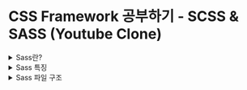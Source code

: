 # CSS Framework 공부하기 - SCSS & SASS (Youtube Clone)

<details>
<summary>Sass란?</summary>

> "Sass"는 기능이 뛰어나고 안정적인 CSS 확장 언어이다.;

### [Sass(Syntactically Awesom Style Sheets)](https://sass-lang.com/)란?
- CSS를 사용하는 것 만으로 많은 앱을 스타일링 할 수 있지만 만약 스타일시트가 점점 더 커지고 복잡해지면 유지 관리하기 어려워지게 된다.
- 이러한 상황에서 SASS가 도움이 될 수 있다.
- SASS에는 중첩, 믹스인, 상속 및 강력하고 유지 관리 가능한 CSS를 작성하는 데 도움이 되는 기타 유용한 기능들과 같이 아직 CSS에는 존재하지 않는 기능들도 있다.
- SASS로 작업을 시작하면 사전 처리된  Sass 파일을 웹사이트에서 사용할 수 있는 일반 CSS 파일로 저장한다.
- [sass for cra(create-react-app)](https://create-react-app.dev/docs/adding-a-sass-stylesheet/)
![Alt text](welcom_readme_img/image.png)

### SASS와 SCSS
![Alt text](welcom_readme_img/image-1.png)
- SASS는 CSS로 컴파일되거나 해석되는 전처리기(pre-processor) 스크립팅 언어이다.
- SassScript는 그 자체가 스크립팅 언어인 반면 SCSS는 기존 CSS 구문 위에 구축되는 SASS의 기본문법으로 CSS와 같은 세미콜론과 대괄호를 사용한다.
- Sass는 실제로 수학 및 변수 지원을 통해 CSS를 더욱 강력하게 만든다.

#### SASS vs SCSS
- SASS는 원본 구문이 필요할 때 사용되며 SCSS에는 코드 구문이 필요하지 않는다.
- SASS는 엄격한 들여쓰기를 따르지만 SCSS에는 엄격한 들여쓰기가 없다.
- SASS는 공백이 있고 세미콜론이 없는 느슨한 구문을 가지고 있지만 SCSS는 CSS 스타일에 더 가깝고 세미콜론과 중괄호의 사용은 필수이다.
- SASS 파일 확장자는 .sass이고 SCSS파일 확장자는 .scss이다.
- SASS에는 SCSS보다 더 많은 개발자 커뮤니티와 지원이 있다.
- SASS는 문서 추가를 위해 SassDoc을 지원하는 반면 SCSS는 인라인 문서를 허용한다.
- SASS는 CSS로 사용할 수 없으며 그 반대의 경우도 마찬가지이지만 유효한 CSS 코드도 유효한 SCSS 코드이다.
- SASS는 기존 CSS 프로젝트에 추가하기 어려운 반면 SCSS는 새 코드를 추가하는 것만으로 기존 CSS 프로젝트에 쉽게 추가할 수 있다.

#### 요약
- SASS : 코드를 CSS로 해석하는 전처리기 + 문법
- SCSS : 문법
- SCSS 문법을 기반으로 작성하면 SASS 전처리기를 통해 CSS로 해석하게 된다.

</details>

<details>
<summary>Sass 특징</summary>

### [Sass 특징](https://sass-lang.com/guide/)
#### Variables
- 변수를 스타일시트 전체에서 재사용하려는 정보를 저장하는 방법으로 생각할 수 있다.
- 색상, 글꼴 스택 또는 재사용하고 싶은 CSS 갑소가 같은 항목을 저장할 수 있다.
- Sass는 $ 기호를 사용하여 무언가를 변수로 만든다.
![Alt text](welcom_readme_img/image-2.png)

#### Nesting
- Sass를 사용하면 HTML의 동일한 시각적 계층 구조를 따르는 방식으로 CSS 선택기를 중첩할 수 있다.
![Alt text](welcom_readme_img/image-3.png)

#### Partials
- 다른 Sass 파일에 포함할 수 있는 CSS의 작은 조각이 포함된 부분 Sass 파일을 만들 수 있다.
- 이것은 CSS를 모듈화하고 유지 관리를 더 쉽게 유지하는 데 도움이 되는 좋은 방법이다.
- 부분 파일은 앞에 밑줄이 붙은 이름의 Sass 파일이다. 
  - _partial.scss와 같은 이름을 지정할 수 있다.
- 밑줄을 사용하면 파일이 부분(partial) 파일일 뿐이며 CSS 파일로 생성되어서는 안 된다는 것을 Sass가 알 수 있다.
- Sass 부분은 @use 규칙과 함께 사용된다.

#### Modules
- @use를 사용하여 가져온 스타일시트를 모듈(Module)이라고 부른다.
- 단일 파일에 모든 Sass를 작성할 필요는 없다.
- @use 규칙을 사용하여 원하는 대로 분할할 수 있다.
- 이 규칙은 다른 Sass 파일을 모듈로 로드한다. 즉, 파일 이름을 기반으로 하는 네임스페이스를 사용하여 Sass 파일의 변수, mixins 및 function을 참조할 수 있다.
![Alt text](welcom_readme_img/image-4.png)
- styles.css 파일에서 @use 'base'를 사용하고 있다.
- 파일을 사용할 때 파일 확장자를 포함할 필요가 없다.
- Sass가 알아서 파악할 수 있다.

#### Mixins
- CSS의 일부 항목은 계속 반복해서 작성하는 부분이 있다.
- mixin을 사용하면 사이트 전체에서 재사용하려는 CSS 선언 그룹을 만들 수 있다.
- Sass를 DRY하게 유지하는 데 도움이 된다.
- 믹스인을 보다 유연하게 만들기 위해 값을 전달할 수도 있다.
![Alt text](welcom_readme_img/image-5.png)
- 믹스인을 생성하려면 @mixin 지시문을 사용하고 이름을 지정한다.
- mixin 테마의 이름을 지정했다.
- 또한 괄호 안에 변수 $theme를 사용하여 원하는 주제를 전달할 수 있다.
- 믹스인을 생성한 후 @include로 시작하고 믹스인 이름이 뒤따르는 CSS 선언으로 사용할 수 있다.

#### Extend / Inheritance
- @extend를 사용하면 한 선택기에서 다른 선택기로 CSS 속성 집합을 공유할 수 있다.
- 이 예제에서는 extend, placeholder 클래스와 함께 사용되는 도 다른 기능을 사용하여 오류, 경고 및 성공에 대한 간단한 일련의 메시징을 만든다.
- placeholder 클래스는 확장될 때만 print하는 특수 유형의 클래스이며 컴파일된 CSS를 깔끔하고 깨끗하게 유지하는 데 도움이 될 수 있다.
![Alt text](welcom_readme_img/image-6.png)
- 위의 코드가 하는 일은 .message, .success, .error 및 .warning이 %message-shared처럼 작동하도록 지시하는 것이다.
- 즉, %message-shared가 표시되는 모든 위치에 .message, .success, .error 및 .warning도 표시된다.
- Sass의 placeholder 클래스 외에 대부분의 간단한 CSS 선택기를 확장할 수 있지만 placeholder를 사용하는 것이 스타일의 다른 곳에 중첩된 클래스를 확장하지 않도록 하는 가장 쉬운 방법이다.
- %equal-heights는 확장되지 않으므로 %equal-heights의 CSS는 생성되지 않는다.

#### Operators
- Sass에는 +, -, *, math.div() 및 %와 같은 소수의 표준 수학 연산자를 사용할 수 있다.
![Alt text](welcom_readme_img/image-7.png)
- Sass의 연산을 사용하면 픽셀 값을 가져와서 많은 번거로움 없이 백분율로 변환하는 것과 같은 작업을 수행할 수 있다.

#### mixins vs extend
- mixin은 소스코드 간의 중복을 막기 위해 사용하고, extend, %placeholder는 연관성 있는 규칙을 만들기 위해 사용한다.
- 선택자간의 연광성이 존재한다면 extend를 사용하고, 연관성은 없지만 코드가 겹치는 선택자들이라면 mixin으로 소스코드의 중복을 없애기 위해 사용해야 한다.

</details>

<details>
<summary>Sass 파일 구조</summary>

### 보편적인 Sass 파일 구조
![Alt text](welcom_readme_img/image-8.png)
- Abstracts : Sass 도구, helper 파일, 변수, 함수, 믹스인 및 기타 구성 파일을 보유한다. 이 파일은 컴파일할 때 CSS를 출력하지 않는 도우미일뿐이다.
- vendor : Normalize, Bootstrap, jQeuryUI 등과 같은 외부 라이브러리 및 프레임워크의 모든 타사 코드를 포함한다.
- 참고 : 가져올 때 _ 또는 .scss 파일 확장자를 포함할 필요가 없다.

### 만드는 앱을 위한 Scss 구조
![Alt text](welcom_readme_img/image-9.png)


</details>